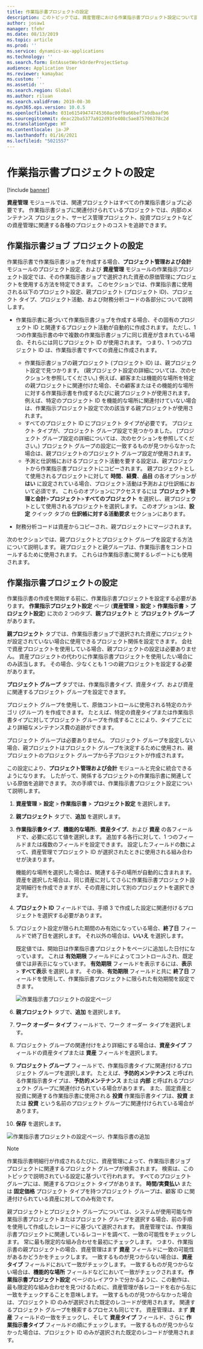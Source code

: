 ```yaml
---
title: 作業指示書プロジェクトの設定
description: このトピックでは、資産管理における作業指示書プロジェクト設定について説明します。
author: josaw1
manager: tfehr
ms.date: 08/13/2019
ms.topic: article
ms.prod: ''
ms.service: dynamics-ax-applications
ms.technology: ''
ms.search.form: EntAssetWorkOrderProjectSetup
audience: Application User
ms.reviewer: kamaybac
ms.custom: ''
ms.assetid: ''
ms.search.region: Global
ms.author: riluan
ms.search.validFrom: 2019-08-30
ms.dyn365.ops.version: 10.0.5
ms.openlocfilehash: 031e61549474745360ac00f9a66bef7a9dbaaf96
ms.sourcegitcommit: deac22ba5377a912d93fe408c5ae875706378c2d
ms.translationtype: HT
ms.contentlocale: ja-JP
ms.lasthandoff: 01/16/2021
ms.locfileid: "5021557"
---
```

# <a name="work-order-project-setup"></a>作業指示書プロジェクトの設定

[!include [banner](../../includes/banner.md)]

 

**資産管理** モジュールでは、関連プロジェクトはすべての作業指示書ジョブに必要です。 作業指示書ジョブに関連付けられているプロジェクトでは、内部のメンテナンス プロジェクト、サービス管理プロジェクト、投資プロジェクトなどの資産管理に関連する各種のプロジェクトのコストを追跡できます。 

## <a name="project-setup-for-a-work-order-job"></a>作業指示書ジョブ プロジェクトの設定

作業指示書で作業指示書ジョブを作成する場合、**プロジェクト管理および会計** モジュールのプロジェクト設定、および **資産管理** モジュールの作業指示プロジェクト設定では、その作業指示書ジョブで選択された資産の原価管理にプロジェクトを使用する方法を特定できます。 このセクションでは、作業指示書に使用される以下のプロジェクト設定、親プロジェクト (プロジェクト ID)、プロジェクト タイプ、プロジェクト活動、および財務分析コードの各部分について説明します。

- 作業指示書に基づいて作業指示書ジョブを作成する場合、その固有のプロジェクト ID と関連するプロジェクト活動が自動的に作成されます。 ただし、1 つの作業指示書の中で複数の作業指示書ジョブに同じ資産が含まれている場合、それらには同じプロジェクト ID が使用されます。 つまり、1 つのプロジェクト ID は、作業指示書ですべての資産に作成されます。

    - 作業指示書ジョブの親プロジェクト (プロジェクト ID) は、親プロジェクト設定で見つかります。 (親プロジェクト設定の詳細については、次のセクションを参照してください。) 例えば、顧客または機能的な場所を特定の親プロジェクトに関連付けた場合、その顧客またはその機能的な場所に対する作業指示書を作成するたびに親プロジェクトが使用されます。 例えば、特定のプロジェクト ID を機能的な場所に関連付けていない場合は、作業指示プロジェクト設定で次の該当する親プロジェクトが使用されます。
    - すべてのプロジェクト ID にプロジェクト タイプが必要です。 プロジェクト タイプが、プロジェクト グループ設定で見つかりました。 (プロジェクト グループ設定の詳細については、次のセクションを参照してください。) プロジェクト グループの設定に一致するものが見つからなかった場合は、親プロジェクトのプロジェクト グループ設定が使用されます。
    - 予測と仕訳帳におけるプロジェクト活動を要する設定は、親プロジェクトから作業指示書プロジェクトにコピーされます。 親プロジェクトとして使用されるプロジェクトに対して **時間**、**経費**、**品目** の各オプションが **はい** に設定されている場合、プロジェクト活動は予測および仕訳帳において必須です。 これらのオプションにアクセスするには **プロジェクト管理と会計**\>**プロジェクト**\>**すべてのプロジェクト** を選択し、親プロジェクトとして使用されるプロジェクトを選択します。 このオプションは、**設定** クイック タブの **仕訳帳に対する活動要求** セクションにあります。

- 財務分析コードは資産からコピーされ、親プロジェクトにマージされます。

次のセクションでは、親プロジェクトとプロジェクト グループを設定する方法について説明します。 親プロジェクトと親グループは、作業指示書をコントロールするために使用されます。 これらは作業指示書に関するレポートにも使用されます。

## <a name="set-up-work-order-projects"></a>作業指示書プロジェクトの設定

作業指示書の作成を開始する前に、作業指示書プロジェクトを設定する必要があります。 **作業指示プロジェクト設定** ページ (**資産管理** \> **設定** \> **作業指示書** \> **プロジェクト設定**) に次の 2 つのタブ、**親プロジェクト** と **プロジェクト グループ** があります。

**親プロジェクト** タブでは、作業指示書ジョブで選択された資産にプロジェクトが設定されていない場合に使用できるプロジェクト関係を設定できます。 会社で資産プロジェクトを使用している場合、親プロジェクトの設定は必要ありません。 資産プロジェクトの代わりに作業指示書プロジェクトを使用したい場合にのみ該当します。 その場合、少なくとも 1 つの親プロジェクトを設定する必要があります。

**プロジェクト グループ** タブでは、作業指示書タイプ、資産タイプ、および資産に関連するプロジェクト グループを設定できます。

プロジェクト グループを使用して、原価コントロールに使用される特定のカテゴリ (グループ) を作成できます。 たとえば、特定の資産タイプまたは作業指示書タイプに対してプロジェクト グループを作成することにより、タイプごとにより詳細なメンテナンス費の追跡ができます。

プロジェクト グループは必要ありません。 プロジェクト グループを設定しない場合、親プロジェクトはプロジェクト グループを決定するために使用され、親プロジェクトのプロジェクト グループから子プロジェクトが作成されます。

この設定により、**プロジェクト管理および会計** モジュールと完全に統合できるようになります。 したがって、関係するプロジェクトの作業指示書に関連している原価を追跡できます。 次の手順では、作業指示書プロジェクト設定について説明します。

1. **資産管理** \> **設定** \> **作業指示書** \> **プロジェクト設定** を選択します。
2. **親プロジェクト** タブで、**追加** を選択します。
3. **作業指示書タイプ**、**機能的な場所**、**資産タイプ**、および **資産** の各フィールドで、必要に応じて値を選択します。 追加する各行に対して、1 つのフィールドまたは複数のフィールドを設定できます。 設定したフィールドの数によって、資産管理でプロジェクト ID が選択されたときに使用される組み合わせが決まります。 

    機能的な場所を選択した場合は、関連する子の場所が自動的に含まれます。 資産を選択した場合は、同じ資産に対してさらに作業指示書プロジェクト設定明細行を作成できますが、その資産に対して別のプロジェクトを選択できます。

4. **プロジェクト ID** フィールドでは、手順 3 で作成した設定に関連付けるプロジェクトを選択する必要があります。
5. プロジェクト設定が限られた期間のみ有効になっている場合、**終了日** フィールドで終了日を選択します。 それ以外の場合は、**いいえ** を選択します。

    既定値では、開始日は作業指示書プロジェクトをページに追加した日付になっています。 これは **有効期限** フィールドによってコントロールされ、既定値では非表示になっています。 **有効期限** フィールドを表示するには、**表示** \> **すべて表示** を選択します。 その後、**有効期限** フィールドと共に **終了日** フィールドを使用して、作業指示書プロジェクトに限られた有効期間を設定できます。

    ![作業指示書プロジェクトの設定ページ](media/17-setup-for-work-orders.png)

6. **親プロジェクト** タブで、**追加** を選択します。
7. **ワーク オーダー タイプ** フィールドで、ワーク オーダー タイプを選択します。
8. プロジェクト グループの関連付けをより詳細にする場合は、**資産タイプ** フィールドの資産タイプまたは **資産** フィールドを選択します。
9. **プロジェクト グループ** フィールドで、作業指示書タイプに関連付けるプロジェクト グループを選択します。 たとえば、**予防的メンテナンス** と呼ばれる作業指示書タイプは、**予防的メンテナンス** または **内部** と呼ばれるプロジェクト グループに関連付けられている場合があります。 また、固定資産と投資に関連する作業指示書に使用される **投資** 作業指示書タイプは、**投資** または **投資** という名前のプロジェクト グループに関連付けられている場合があります。
10. **保存** を選択します。

![作業指示書プロジェクトの設定ページ、作業指示書の追加](media/18-setup-for-work-orders.png)

> [!NOTE]
> 作業指示書明細行が作成されるたびに、資産管理によって、作業指示書ジョブ プロジェクトに関連するプロジェクト グループが検索されます。 検索は、このトピックで説明されている設定に基づいて行われます。 すべてのプロジェクト グループには、関連するプロジェクト タイプがあります。 **時間/実費払い** または **固定価格** プロジェクト タイプを持つプロジェクト グループは、顧客 ID に関連付けられている資産に対してのみ有効です。
>
> 親プロジェクトとプロジェクト グループについては、システムが使用可能な作業指示書プロジェクトまたはプロジェクト グループを選択する場合、前の手順を使用して作成したレコードに基づいて選択されます。 資産管理では、作業指示書プロジェクトに関連しているレコードを調べて、一致の可能性をチェックします。 常に最も限定的な組み合わせを最初にチェックします。 つまり、作業指示書の親プロジェクトの場合、資産管理はまず **資産** フィールドに一致の可能性があるかどうかをチェックします。 一致するものが見つからない場合は、**資産タイプ** フィールドにおいて一致がチェックします。 一致するものが見つからない場合は、**機能的な場所** フィールドなどにおいて一致がチェックされます。 **作業指示書プロジェクト設定** ページのレイアウトで分かるように、この動作は、最も限定的な組み合わせを見つけるために、資産管理が各レコードを右から左に一致をチェックすることを意味します。 一致するものが見つからなかった場合は、プロジェクト ID のみが選択された既定のレコードが使用されます。 関連するプロジェクト グループを検索するプロセスも同じです。 資産管理は、まず **資産** フィールドの一致をチェックし、そして **資産タイプ** フィールド、さらに **作業指示書タイプ** フィールドの順にチェックします。 一致するものが見つからなかった場合は、プロジェクト ID のみが選択された既定のレコードが使用されます。
